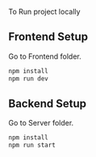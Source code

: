 To Run project locally


## Frontend Setup
Go to Frontend folder.

```bash
npm install
npm run dev
```

## Backend Setup
Go to Server folder.

```bash
npm install
npm run start
```
